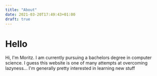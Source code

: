 ```yaml
---
title: "About"
date: 2021-03-20T17:49:43+01:00
draft: true
---
```


# Hello

Hi, I'm Moritz. I am currently pursuing a bachelors degree in computer science.
I guess this website is one of many attempts at overcoming lazyness...
I'm generally pretty interested in learning new stuff
